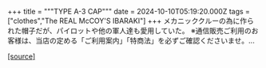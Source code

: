 +++
title = """TYPE A-3 CAP"""
date = 2024-10-10T05:19:20.000Z
tags = ["clothes","The REAL McCOY'S IBARAKI"]
+++
メカニッククルーの為に作られた帽子だが、パイロットや他の軍人達も愛用していた。 ※通信販売ご利用のお客様は、当店の定める「ご利用案内」「特商法」を必ずご確認くださいませ。...

[[source]](https://the-realmccoys.ocnk.net/product/428)
